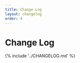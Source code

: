 ```yaml
---
title: Change Log
layout: changelog
order: 4
---
```


# Change Log

{% include '../CHANGELOG.md' %}
